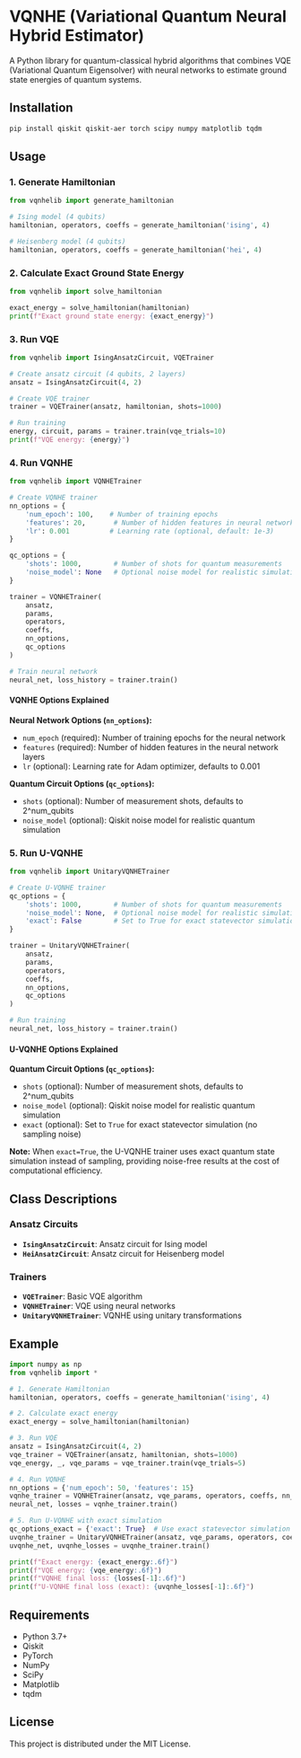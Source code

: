 # VQNHE (Variational Quantum Neural Hybrid Estimator)

A Python library for quantum-classical hybrid algorithms that combines VQE (Variational Quantum Eigensolver) with neural networks to estimate ground state energies of quantum systems.

## Installation

```bash
pip install qiskit qiskit-aer torch scipy numpy matplotlib tqdm
```

## Usage

### 1. Generate Hamiltonian

```python
from vqnhelib import generate_hamiltonian

# Ising model (4 qubits)
hamiltonian, operators, coeffs = generate_hamiltonian('ising', 4)

# Heisenberg model (4 qubits)
hamiltonian, operators, coeffs = generate_hamiltonian('hei', 4)
```

### 2. Calculate Exact Ground State Energy

```python
from vqnhelib import solve_hamiltonian

exact_energy = solve_hamiltonian(hamiltonian)
print(f"Exact ground state energy: {exact_energy}")
```

### 3. Run VQE

```python
from vqnhelib import IsingAnsatzCircuit, VQETrainer

# Create ansatz circuit (4 qubits, 2 layers)
ansatz = IsingAnsatzCircuit(4, 2)

# Create VQE trainer
trainer = VQETrainer(ansatz, hamiltonian, shots=1000)

# Run training
energy, circuit, params = trainer.train(vqe_trials=10)
print(f"VQE energy: {energy}")
```

### 4. Run VQNHE

```python
from vqnhelib import VQNHETrainer

# Create VQNHE trainer
nn_options = {
    'num_epoch': 100,    # Number of training epochs
    'features': 20,       # Number of hidden features in neural network
    'lr': 0.001          # Learning rate (optional, default: 1e-3)
}

qc_options = {
    'shots': 1000,        # Number of shots for quantum measurements
    'noise_model': None   # Optional noise model for realistic simulation
}

trainer = VQNHETrainer(
    ansatz, 
    params, 
    operators, 
    coeffs, 
    nn_options, 
    qc_options
)

# Train neural network
neural_net, loss_history = trainer.train()
```

#### VQNHE Options Explained

**Neural Network Options (`nn_options`):**
- `num_epoch` (required): Number of training epochs for the neural network
- `features` (required): Number of hidden features in the neural network layers
- `lr` (optional): Learning rate for Adam optimizer, defaults to 0.001

**Quantum Circuit Options (`qc_options`):**
- `shots` (optional): Number of measurement shots, defaults to 2^num_qubits
- `noise_model` (optional): Qiskit noise model for realistic quantum simulation

### 5. Run U-VQNHE

```python
from vqnhelib import UnitaryVQNHETrainer

# Create U-VQNHE trainer
qc_options = {
    'shots': 1000,        # Number of shots for quantum measurements
    'noise_model': None,  # Optional noise model for realistic simulation
    'exact': False        # Set to True for exact statevector simulation
}

trainer = UnitaryVQNHETrainer(
    ansatz, 
    params, 
    operators, 
    coeffs, 
    nn_options, 
    qc_options
)

# Run training
neural_net, loss_history = trainer.train()
```

#### U-VQNHE Options Explained

**Quantum Circuit Options (`qc_options`):**
- `shots` (optional): Number of measurement shots, defaults to 2^num_qubits
- `noise_model` (optional): Qiskit noise model for realistic quantum simulation
- `exact` (optional): Set to `True` for exact statevector simulation (no sampling noise)

**Note:** When `exact=True`, the U-VQNHE trainer uses exact quantum state simulation instead of sampling, providing noise-free results at the cost of computational efficiency.

## Class Descriptions

### Ansatz Circuits
- **`IsingAnsatzCircuit`**: Ansatz circuit for Ising model
- **`HeiAnsatzCircuit`**: Ansatz circuit for Heisenberg model

### Trainers
- **`VQETrainer`**: Basic VQE algorithm
- **`VQNHETrainer`**: VQE using neural networks
- **`UnitaryVQNHETrainer`**: VQNHE using unitary transformations

## Example

```python
import numpy as np
from vqnhelib import *

# 1. Generate Hamiltonian
hamiltonian, operators, coeffs = generate_hamiltonian('ising', 4)

# 2. Calculate exact energy
exact_energy = solve_hamiltonian(hamiltonian)

# 3. Run VQE
ansatz = IsingAnsatzCircuit(4, 2)
vqe_trainer = VQETrainer(ansatz, hamiltonian, shots=1000)
vqe_energy, _, vqe_params = vqe_trainer.train(vqe_trials=5)

# 4. Run VQNHE
nn_options = {'num_epoch': 50, 'features': 15}
vqnhe_trainer = VQNHETrainer(ansatz, vqe_params, operators, coeffs, nn_options)
neural_net, losses = vqnhe_trainer.train()

# 5. Run U-VQNHE with exact simulation
qc_options_exact = {'exact': True}  # Use exact statevector simulation
uvqnhe_trainer = UnitaryVQNHETrainer(ansatz, vqe_params, operators, coeffs, nn_options, qc_options_exact)
uvqnhe_net, uvqnhe_losses = uvqnhe_trainer.train()

print(f"Exact energy: {exact_energy:.6f}")
print(f"VQE energy: {vqe_energy:.6f}")
print(f"VQNHE final loss: {losses[-1]:.6f}")
print(f"U-VQNHE final loss (exact): {uvqnhe_losses[-1]:.6f}")
```

## Requirements

- Python 3.7+
- Qiskit
- PyTorch
- NumPy
- SciPy
- Matplotlib
- tqdm

## License

This project is distributed under the MIT License.
